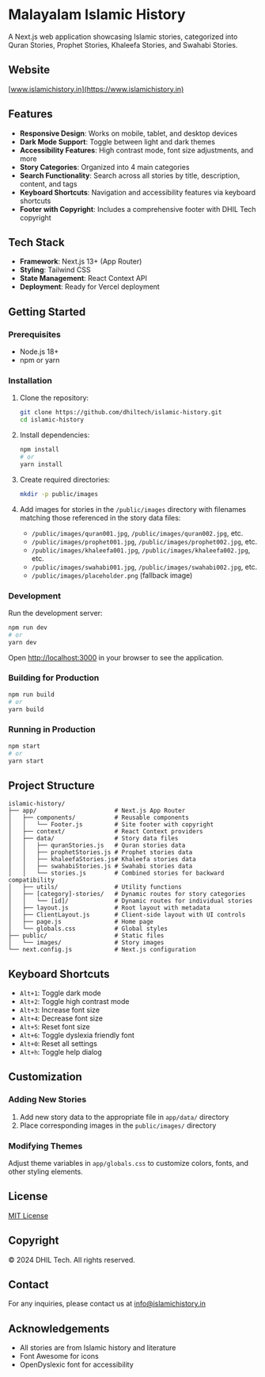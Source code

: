 # Malayalam Islamic History

A Next.js web application showcasing Islamic stories, categorized into Quran Stories, Prophet Stories, Khaleefa Stories, and Swahabi Stories.

## Website
[www.islamichistory.in](https://www.islamichistory.in)

## Features

- **Responsive Design**: Works on mobile, tablet, and desktop devices
- **Dark Mode Support**: Toggle between light and dark themes
- **Accessibility Features**: High contrast mode, font size adjustments, and more
- **Story Categories**: Organized into 4 main categories
- **Search Functionality**: Search across all stories by title, description, content, and tags
- **Keyboard Shortcuts**: Navigation and accessibility features via keyboard shortcuts
- **Footer with Copyright**: Includes a comprehensive footer with DHIL Tech copyright

## Tech Stack

- **Framework**: Next.js 13+ (App Router)
- **Styling**: Tailwind CSS
- **State Management**: React Context API
- **Deployment**: Ready for Vercel deployment

## Getting Started

### Prerequisites

- Node.js 18+ 
- npm or yarn

### Installation

1. Clone the repository:
   ```bash
   git clone https://github.com/dhiltech/islamic-history.git
   cd islamic-history
   ```

2. Install dependencies:
   ```bash
   npm install
   # or
   yarn install
   ```

3. Create required directories:
   ```bash
   mkdir -p public/images
   ```

4. Add images for stories in the `/public/images` directory with filenames matching those referenced in the story data files:
   - `/public/images/quran001.jpg`, `/public/images/quran002.jpg`, etc.
   - `/public/images/prophet001.jpg`, `/public/images/prophet002.jpg`, etc.
   - `/public/images/khaleefa001.jpg`, `/public/images/khaleefa002.jpg`, etc.
   - `/public/images/swahabi001.jpg`, `/public/images/swahabi002.jpg`, etc.
   - `/public/images/placeholder.png` (fallback image)

### Development

Run the development server:

```bash
npm run dev
# or
yarn dev
```

Open [http://localhost:3000](http://localhost:3000) in your browser to see the application.

### Building for Production

```bash
npm run build
# or
yarn build
```

### Running in Production

```bash
npm start
# or
yarn start
```

## Project Structure

```
islamic-history/
├── app/                      # Next.js App Router
│   ├── components/           # Reusable components
│   │   └── Footer.js         # Site footer with copyright
│   ├── context/              # React Context providers
│   ├── data/                 # Story data files
│   │   ├── quranStories.js   # Quran stories data
│   │   ├── prophetStories.js # Prophet stories data
│   │   ├── khaleefaStories.js# Khaleefa stories data
│   │   ├── swahabiStories.js # Swahabi stories data
│   │   └── stories.js        # Combined stories for backward compatibility
│   ├── utils/                # Utility functions
│   ├── [category]-stories/   # Dynamic routes for story categories
│   │   └── [id]/             # Dynamic routes for individual stories
│   ├── layout.js             # Root layout with metadata
│   ├── ClientLayout.js       # Client-side layout with UI controls
│   ├── page.js               # Home page
│   └── globals.css           # Global styles
├── public/                   # Static files
│   └── images/               # Story images
└── next.config.js            # Next.js configuration
```

## Keyboard Shortcuts

- `Alt+1`: Toggle dark mode
- `Alt+2`: Toggle high contrast mode
- `Alt+3`: Increase font size
- `Alt+4`: Decrease font size
- `Alt+5`: Reset font size
- `Alt+6`: Toggle dyslexia friendly font
- `Alt+0`: Reset all settings
- `Alt+h`: Toggle help dialog

## Customization

### Adding New Stories

1. Add new story data to the appropriate file in `app/data/` directory
2. Place corresponding images in the `public/images/` directory

### Modifying Themes

Adjust theme variables in `app/globals.css` to customize colors, fonts, and other styling elements.

## License

[MIT License](LICENSE)

## Copyright

© 2024 DHIL Tech. All rights reserved.

## Contact

For any inquiries, please contact us at [info@islamichistory.in](mailto:info@islamichistory.in)

## Acknowledgements

- All stories are from Islamic history and literature
- Font Awesome for icons
- OpenDyslexic font for accessibility 